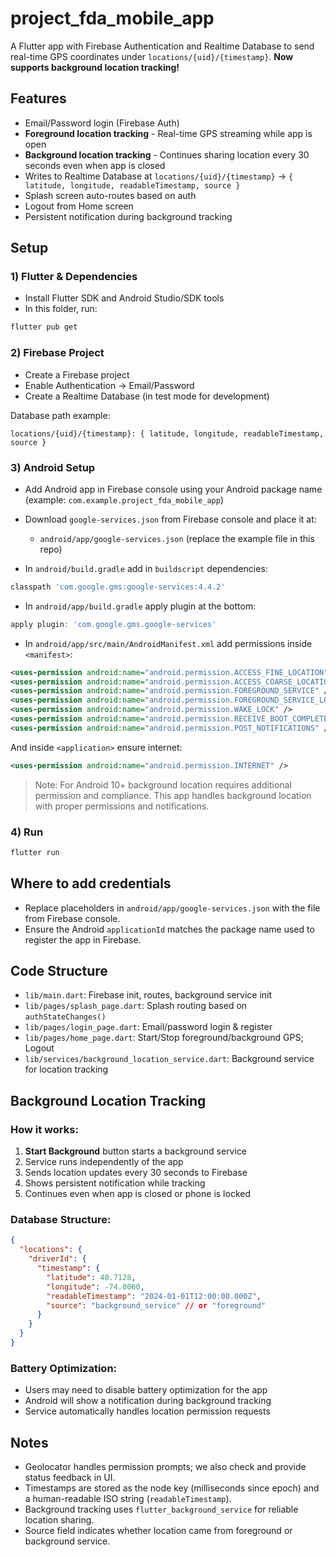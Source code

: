 # project_fda_mobile_app

A Flutter app with Firebase Authentication and Realtime Database to send real-time GPS coordinates under `locations/{uid}/{timestamp}`. **Now supports background location tracking!**

## Features
- Email/Password login (Firebase Auth)
- **Foreground location tracking** - Real-time GPS streaming while app is open
- **Background location tracking** - Continues sharing location every 30 seconds even when app is closed
- Writes to Realtime Database at `locations/{uid}/{timestamp}` → `{ latitude, longitude, readableTimestamp, source }`
- Splash screen auto-routes based on auth
- Logout from Home screen
- Persistent notification during background tracking

## Setup

### 1) Flutter & Dependencies
- Install Flutter SDK and Android Studio/SDK tools
- In this folder, run:

```bash
flutter pub get
```

### 2) Firebase Project
- Create a Firebase project
- Enable Authentication → Email/Password
- Create a Realtime Database (in test mode for development)

Database path example:
```
locations/{uid}/{timestamp}: { latitude, longitude, readableTimestamp, source }
```

### 3) Android Setup
- Add Android app in Firebase console using your Android package name (example: `com.example.project_fda_mobile_app`)
- Download `google-services.json` from Firebase console and place it at:
  - `android/app/google-services.json` (replace the example file in this repo)

- In `android/build.gradle` add in `buildscript` dependencies:
```gradle
classpath 'com.google.gms:google-services:4.4.2'
```

- In `android/app/build.gradle` apply plugin at the bottom:
```gradle
apply plugin: 'com.google.gms.google-services'
```

- In `android/app/src/main/AndroidManifest.xml` add permissions inside `<manifest>`:
```xml
<uses-permission android:name="android.permission.ACCESS_FINE_LOCATION" />
<uses-permission android:name="android.permission.ACCESS_COARSE_LOCATION" />
<uses-permission android:name="android.permission.FOREGROUND_SERVICE" />
<uses-permission android:name="android.permission.FOREGROUND_SERVICE_LOCATION" />
<uses-permission android:name="android.permission.WAKE_LOCK" />
<uses-permission android:name="android.permission.RECEIVE_BOOT_COMPLETED" />
<uses-permission android:name="android.permission.POST_NOTIFICATIONS" />
```

And inside `<application>` ensure internet:
```xml
<uses-permission android:name="android.permission.INTERNET" />
```

> Note: For Android 10+ background location requires additional permission and compliance. This app handles background location with proper permissions and notifications.

### 4) Run
```bash
flutter run
```

## Where to add credentials
- Replace placeholders in `android/app/google-services.json` with the file from Firebase console.
- Ensure the Android `applicationId` matches the package name used to register the app in Firebase.

## Code Structure
- `lib/main.dart`: Firebase init, routes, background service init
- `lib/pages/splash_page.dart`: Splash routing based on `authStateChanges()`
- `lib/pages/login_page.dart`: Email/password login & register
- `lib/pages/home_page.dart`: Start/Stop foreground/background GPS; Logout
- `lib/services/background_location_service.dart`: Background service for location tracking

## Background Location Tracking

### How it works:
1. **Start Background** button starts a background service
2. Service runs independently of the app
3. Sends location updates every 30 seconds to Firebase
4. Shows persistent notification while tracking
5. Continues even when app is closed or phone is locked

### Database Structure:
```json
{
  "locations": {
    "driverId": {
      "timestamp": {
        "latitude": 40.7128,
        "longitude": -74.0060,
        "readableTimestamp": "2024-01-01T12:00:00.000Z",
        "source": "background_service" // or "foreground"
      }
    }
  }
}
```

### Battery Optimization:
- Users may need to disable battery optimization for the app
- Android will show a notification during background tracking
- Service automatically handles location permission requests

## Notes
- Geolocator handles permission prompts; we also check and provide status feedback in UI.
- Timestamps are stored as the node key (milliseconds since epoch) and a human-readable ISO string (`readableTimestamp`).
- Background tracking uses `flutter_background_service` for reliable location sharing.
- Source field indicates whether location came from foreground or background service.
